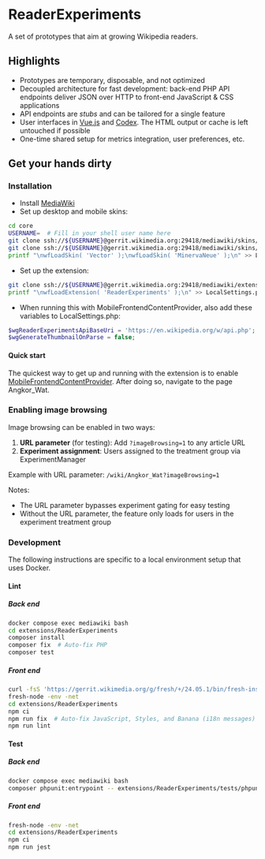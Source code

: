 # ReaderExperiments
A set of prototypes that aim at growing Wikipedia readers.


## Highlights
- Prototypes are temporary, disposable, and not optimized
- Decoupled architecture for fast development: back-end PHP API endpoints
  deliver JSON over HTTP to front-end JavaScript & CSS applications
- API endpoints are _stubs_ and can be tailored for a single feature
- User interfaces in [Vue.js](https://www.mediawiki.org/wiki/Vue.js) and
  [Codex](https://www.mediawiki.org/wiki/Codex). The HTML output or cache is
  left untouched if possible
- One-time shared setup for metrics integration, user preferences, etc.


## Get your hands dirty

### Installation

- Install [MediaWiki](https://gerrit.wikimedia.org/g/mediawiki/core/+/HEAD/DEVELOPERS.md)
- Set up desktop and mobile skins:
``` sh
cd core
USERNAME=  # Fill in your shell user name here
git clone ssh://${USERNAME}@gerrit.wikimedia.org:29418/mediawiki/skins/Vector skins/Vector
git clone ssh://${USERNAME}@gerrit.wikimedia.org:29418/mediawiki/skins/MinervaNeue skins/MinervaNeue
printf "\nwfLoadSkin( 'Vector' );\nwfLoadSkin( 'MinervaNeue' );\n" >> LocalSettings.php
```

- Set up the extension:
``` sh
git clone ssh://${USERNAME}@gerrit.wikimedia.org:29418/mediawiki/extensions/ReaderExperiments extensions/ReaderExperiments
printf "\nwfLoadExtension( 'ReaderExperiments' );\n" >> LocalSettings.php
```



- When running this with MobileFrontendContentProvider, also add these variables to LocalSettings.php:
```php
$wgReaderExperimentsApiBaseUri = 'https://en.wikipedia.org/w/api.php'; // or whatever $wgMFMwApiContentProviderBaseUri is set to
$wgGenerateThumbnailOnParse = false;
```


#### Quick start

The quickest way to get up and running with the extension is to enable
[MobileFrontendContentProvider](https://www.mediawiki.org/wiki/Extension:MobileFrontendContentProvider).
After doing so, navigate to the page Angkor_Wat.

### Enabling image browsing

Image browsing can be enabled in two ways:

1. **URL parameter** (for testing): Add `?imageBrowsing=1` to any article URL
2. **Experiment assignment**: Users assigned to the treatment group via ExperimentManager

Example with URL parameter: `/wiki/Angkor_Wat?imageBrowsing=1`

Notes:
- The URL parameter bypasses experiment gating for easy testing
- Without the URL parameter, the feature only loads for users in the experiment treatment group

### Development

The following instructions are specific to a local environment setup that
uses Docker.

#### Lint

##### Back end
``` sh
docker compose exec mediawiki bash
cd extensions/ReaderExperiments
composer install
composer fix  # Auto-fix PHP
composer test
```


##### Front end
``` sh
curl -fsS 'https://gerrit.wikimedia.org/g/fresh/+/24.05.1/bin/fresh-install?format=TEXT' | base64 --decode | python3
fresh-node -env -net
cd extensions/ReaderExperiments
npm ci
npm run fix  # Auto-fix JavaScript, Styles, and Banana (i18n messages)
npm run lint
```


#### Test

##### Back end
``` sh
docker compose exec mediawiki bash
composer phpunit:entrypoint -- extensions/ReaderExperiments/tests/phpunit/
```


##### Front end
``` sh
fresh-node -env -net
cd extensions/ReaderExperiments
npm ci
npm run jest
